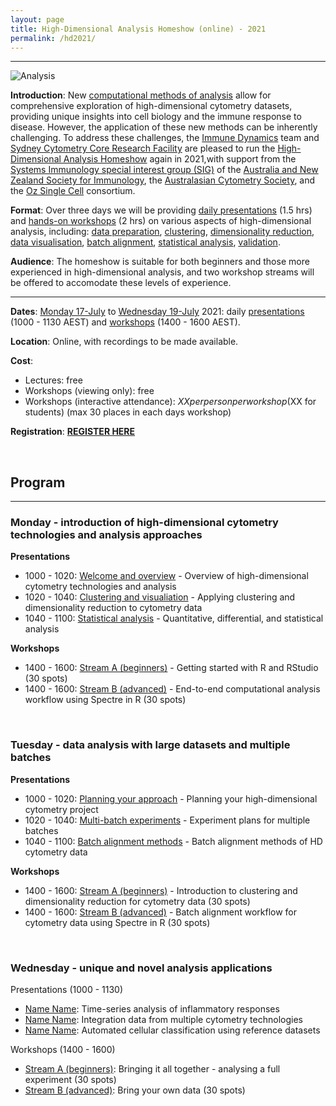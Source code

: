 ```yaml
---
layout: page
title: High-Dimensional Analysis Homeshow (online) - 2021
permalink: /hd2021/
---
```


---

![Analysis](https://raw.githubusercontent.com/tomashhurst/tomashhurst.github.io/master/images/Clusters%20wide.png)

**Introduction**: New [computational methods of analysis](https://wiki.centenary.org.au/pages/viewpage.action?pageId=166697248) allow for comprehensive exploration of high-dimensional cytometry datasets, providing unique insights into cell biology and the immune response to disease. However, the application of these new methods can be inherently challenging. To address these challenges, the [Immune Dynamics](https://immunedynamics.github.io/) team and [Sydney Cytometry Core Research Facility](https://sydneycytometry.org.au/) are pleased to run the [High-Dimensional Analysis Homeshow](https://immunedynamics.io/homeshow/) again in 2021,with support from the [Systems Immunology special interest group (SIG)]() of the [Australia and New Zealand Society for Immunology](), the [Australasian Cytometry Society](), and the [Oz Single Cell]() consortium. 

**Format**: Over three days we will be providing [daily presentations](https://immunedynamics.io/hd2021/#program) (1.5 hrs) and [hands-on workshops](https://immunedynamics.io/hd2021/#program) (2 hrs) on various aspects of high-dimensional analysis, including: [data preparation](https://immunedynamics.io/spectre/cytometry/), [clustering](https://immunedynamics.io/spectre/cytometry/), [dimensionality reduction](https://immunedynamics.io/spectre/cytometry/), [data visualisation](https://immunedynamics.io/spectre/cytometry/), [batch alignment](https://immunedynamics.io/spectre/cytometry/), [statistical analysis](https://immunedynamics.io/spectre/cytometry/), [validation](https://immunedynamics.io/spectre/cytometry/).

**Audience**: The homeshow is suitable for both beginners and those more experienced in high-dimensional analysis, and two workshop streams will be offered to accomodate these levels of experience.

---

**Dates**: [Monday 17-July]() to [Wednesday 19-July]() 2021: daily [presentations](https://immunedynamics.io/hd2021/#program) (1000 - 1130 AEST) and [workshops](https://immunedynamics.io/hd2021/#program) (1400 - 1600 AEST).

**Location**: Online, with recordings to be made available.

**Cost**: 
- Lectures: free
- Workshops (viewing only): free
- Workshops (interactive attendance): $XX per person per workshop ($XX for students) (max 30 places in each days workshop)

**Registration**: **[REGISTER HERE]()**

<br />

## Program

---

### Monday - introduction of high-dimensional cytometry technologies and analysis approaches

**Presentations**

- 1000 - 1020: [Welcome and overview]() - Overview of high-dimensional cytometry technologies and analysis
- 1020 - 1040: [Clustering and visualiation]() - Applying clustering and dimensionality reduction to cytometry data
- 1040 - 1100: [Statistical analysis]() - Quantitative, differential, and statistical analysis

**Workshops**

- 1400 - 1600: [Stream A (beginners)]() - Getting started with R and RStudio (30 spots)
- 1400 - 1600: [Stream B (advanced)]() - End-to-end computational analysis workflow using Spectre in R (30 spots)

<br />


### Tuesday - data analysis with large datasets and multiple batches

**Presentations**

- 1000 - 1020: [Planning your approach]() - Planning your high-dimensional cytometry project
- 1020 - 1040: [Multi-batch experiments]() - Experiment plans for multiple batches
- 1040 - 1100: [Batch alignment methods]() - Batch alignment methods of HD cytometry data

**Workshops**

- 1400 - 1600: [Stream A (beginners)]() - Introduction to clustering and dimensionality reduction for cytometry data (30 spots)
- 1400 - 1600: [Stream B (advanced)]() - Batch alignment workflow for cytometry data using Spectre in R (30 spots)

<br />


### Wednesday - unique and novel analysis applications

Presentations (1000 - 1130)

- [Name Name](): Time-series analysis of inflammatory responses
- [Name Name](): Integration data from multiple cytometry technologies
- [Name Name](): Automated cellular classification using reference datasets

Workshops (1400 - 1600)

- [Stream A (beginners)](): Bringing it all together - analysing a full experiment (30 spots)
- [Stream B (advanced)](): Bring your own data (30 spots)

<br />


